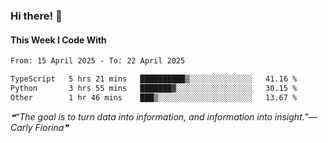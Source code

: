 ### Hi there! 👋

#### This Week I Code With
<!--START_SECTION:waka-->

```txt
From: 15 April 2025 - To: 22 April 2025

TypeScript   5 hrs 21 mins   ██████████▒░░░░░░░░░░░░░░   41.16 %
Python       3 hrs 55 mins   ███████▓░░░░░░░░░░░░░░░░░   30.15 %
Other        1 hr 46 mins    ███▒░░░░░░░░░░░░░░░░░░░░░   13.67 %
```

<!--END_SECTION:waka-->

<!--STARTS_HERE_QUOTE_README-->
<i>❝“The goal is to turn data into information, and information into insight.”— Carly Fiorina❞</i>
<!--ENDS_HERE_QUOTE_README-->

